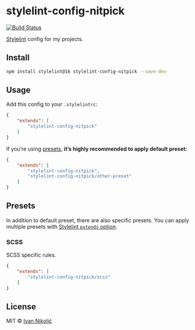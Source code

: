 # stylelint-config-nitpick

[![Build Status][ci-img]][ci]

[Stylelint][stylelint] config for my projects.

## Install

```sh
npm install stylelint@16 stylelint-config-nitpick --save-dev
```

## Usage

Add this config to your `.stylelintrc`:

<!-- prettier-ignore-start -->

```json
{
	"extends": [
		"stylelint-config-nitpick"
	]
}
```

<!-- prettier-ignore-end -->

If you’re using [presets](#presets), **it’s highly recommended to apply default
preset:**

<!-- prettier-ignore-start -->

```json
{
	"extends": [
		"stylelint-config-nitpick",
		"stylelint-config-nitpick/other-preset"
	]
}
```

<!-- prettier-ignore-end -->

## Presets

In addition to default preset, there are also specific presets. You can apply
multiple presets with [Stylelint `extends` option][stylelint-extends].

### SCSS

SCSS specific rules.

<!-- prettier-ignore-start -->

```json
{
	"extends": [
		"stylelint-config-nitpick/scss"
	]
}
```

<!-- prettier-ignore-end -->

## License

MIT © [Ivan Nikolić](http://ivannikolic.com)

<!-- prettier-ignore-start -->

[ci]: https://github.com/niksy/stylelint-config-nitpick/actions?query=workflow%3ACI
[ci-img]: https://github.com/niksy/stylelint-config-nitpick/workflows/CI/badge.svg?branch=master
[stylelint]: http://stylelint.io/
[stylelint-extends]: https://stylelint.io/user-guide/configuration/#extends

<!-- prettier-ignore-end -->
